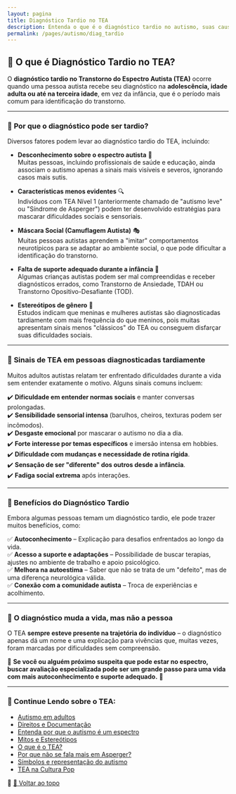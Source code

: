 ```yaml
---
layout: pagina
title: Diagnóstico Tardio no TEA
description: Entenda o que é o diagnóstico tardio no autismo, suas causas, impactos e benefícios.
permalink: /pages/autismo/diag_tardio
---  
```


## 🧩 O que é Diagnóstico Tardio no TEA?

O **diagnóstico tardio no Transtorno do Espectro Autista (TEA)** ocorre quando uma pessoa autista recebe seu diagnóstico na **adolescência, idade adulta ou até na terceira idade**, em vez da infância, que é o período mais comum para identificação do transtorno.

---

### 🔹 **Por que o diagnóstico pode ser tardio?**

Diversos fatores podem levar ao diagnóstico tardio do TEA, incluindo:

- **Desconhecimento sobre o espectro autista** 🧠  
  Muitas pessoas, incluindo profissionais de saúde e educação, ainda associam o autismo apenas a sinais mais visíveis e severos, ignorando casos mais sutis.

- **Características menos evidentes** 🔍  
  Indivíduos com TEA Nível 1 (anteriormente chamado de "autismo leve" ou "Síndrome de Asperger") podem ter desenvolvido estratégias para mascarar dificuldades sociais e sensoriais.

- **Máscara Social (Camuflagem Autista)** 🎭  
  Muitas pessoas autistas aprendem a "imitar" comportamentos neurotípicos para se adaptar ao ambiente social, o que pode dificultar a identificação do transtorno.

- **Falta de suporte adequado durante a infância** 🏫  
  Algumas crianças autistas podem ser mal compreendidas e receber diagnósticos errados, como Transtorno de Ansiedade, TDAH ou Transtorno Opositivo-Desafiante (TOD).

- **Estereótipos de gênero** 🚻  
  Estudos indicam que meninas e mulheres autistas são diagnosticadas tardiamente com mais frequência do que meninos, pois muitas apresentam sinais menos "clássicos" do TEA ou conseguem disfarçar suas dificuldades sociais.

---

### 🔹 **Sinais de TEA em pessoas diagnosticadas tardiamente**

Muitos adultos autistas relatam ter enfrentado dificuldades durante a vida sem entender exatamente o motivo. Alguns sinais comuns incluem:

✔️ **Dificuldade em entender normas sociais** e manter conversas prolongadas.  
✔️ **Sensibilidade sensorial intensa** (barulhos, cheiros, texturas podem ser incômodos).  
✔️ **Desgaste emocional** por mascarar o autismo no dia a dia.  
✔️ **Forte interesse por temas específicos** e imersão intensa em hobbies.  
✔️ **Dificuldade com mudanças e necessidade de rotina rígida**.  
✔️ **Sensação de ser "diferente" dos outros desde a infância**.  
✔️ **Fadiga social extrema** após interações.  

---

### 🔹 **Benefícios do Diagnóstico Tardio**

Embora algumas pessoas temam um diagnóstico tardio, ele pode trazer muitos benefícios, como:

✅ **Autoconhecimento** – Explicação para desafios enfrentados ao longo da vida.  
✅ **Acesso a suporte e adaptações** – Possibilidade de buscar terapias, ajustes no ambiente de trabalho e apoio psicológico.  
✅ **Melhora na autoestima** – Saber que não se trata de um "defeito", mas de uma diferença neurológica válida.  
✅ **Conexão com a comunidade autista** – Troca de experiências e acolhimento.  

---

### 🔹 **O diagnóstico muda a vida, mas não a pessoa**

O TEA **sempre esteve presente na trajetória do indivíduo** – o diagnóstico apenas dá um nome e uma explicação para vivências que, muitas vezes, foram marcadas por dificuldades sem compreensão.  

🔵 **Se você ou alguém próximo suspeita que pode estar no espectro, buscar avaliação especializada pode ser um grande passo para uma vida com mais autoconhecimento e suporte adequado.** 💙  

---

### 🧭 Continue Lendo sobre o TEA:

- [Autismo em adultos](/pages/autismo/tea_adultos.html)  
- [Direitos e Documentação](/pages/autismo/direitos.html)  
- [Entenda por que o autismo é um espectro](/pages/autismo/espectro.html)  
- [Mitos e Estereótipos](/pages/autismo/mitos.html)  
- [O que é o TEA?](/pages/autismo/tea.html)  
- [Por que não se fala mais em Asperger?](/pages/autismo/asperger.html)  
- [Símbolos e representação do autismo](/pages/autismo/identificadao.html)  
- [TEA na Cultura Pop](/pages/autismo/namidia.html)  

📌 [🔼 Voltar ao topo](#🧩-o-que-é-diagnóstico-tardio-no-tea)

